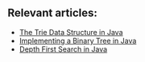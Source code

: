 ## Relevant articles:

- [The Trie Data Structure in Java](https://www.baeldung.com/trie-java)
- [Implementing a Binary Tree in Java](https://www.baeldung.com/java-binary-tree)
- [Depth First Search in Java](https://www.baeldung.com/java-depth-first-search)
